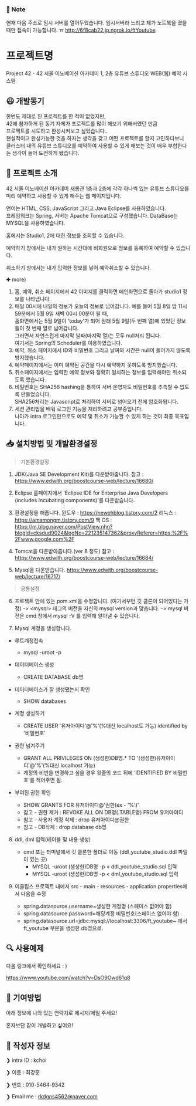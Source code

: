 ### &#128276; Note

현재 다음 주소로 임시 서버를 열어두었습니다.
임시서버라 느리고 제가 노트북을 켰을 때만 접속이 가능합니다. ㅠ
http://6f8cab22.jp.ngrok.io/ftYoutube


# 프로젝트명

Project 42 - 42 서울 이노베이션 아카데미 1, 2층 유튜브 스튜디오 WEB(웹) 예약 시스템

## &#128515; 개발동기

한번도 제대로 된 프로젝트를 한 적이 없었지만,   
42에 참가하게 된 동기 자체가 프로젝트를 많이 해보기 위해서였던 만큼   
프로젝트를 시도하고 완성시켜보고 싶었습니다..   
현실적이고 완성가능한 것을 하자는 생각을 갖고 어떤 프로젝트를 할지 고민하다보니   
클러스터 내의 유튜브 스튜디오를 예약하여 사용할 수 있게 해보는 것이 매우 부합한다는 생각이 들어 도전하게 됐습니다.   

## &#128588; 프로젝트 소개

42 서울 이노베이션 아카데미 새롬관 1층과 2층에 각각 하나씩 있는 유튜브 스튜디오를 미리 예약하고 사용할 수 있게 해주는 웹 페이지입니다.

언어는 HTML, CSS, JavaScript 그리고 Java Eclipse를 사용하였습니다.  
프레임워크는 Spring, 서버는 Apache Tomcat으로 구성했습니다.
DataBase는 MYSQL을 사용하였습니다.

홈에서는 Studio1, 2에 대한 정보를 조회할 수 있습니다.

예약하기 창에서는 내가 원하는 시간대에 비회원으로 정보를 등록하여 예약할 수 있습니다.

취소하기 창에서는 내가 입력한 정보를 넣어 예약취소할 수 있습니다.

&#10010; more)

1. 홈, 예약, 취소 페이지에서 42 이미지를 클릭하면 메인화면으로 돌아가 studio1 정보를 나타냅니다.
2. 매일 00시에 내일의 정보가 오늘의 정보로 넘어갑니다.
예를 들어 5월 8일 밤 11시 59분에서 5월 9일 새벽 00시 00분이 될 때,   
홈화면에서는 5월 9일이 'today'가 되어 원래 5월 9일(두 번째 열)에 있었던 정보들이 첫 번째 열로 넘어갑니다.   
그러면서 자연스럽게 마지막 날짜(마지막 열)는 모두 null처리 됩니다.   
여기서는 Spring의 Scheduler를 이용하였습니다.   
3. 예약, 취소 페이지에서 ID와 비밀번호 그리고 날짜와 시간은 null이 들어가지 않도록 방지했습니다.
4. 예약페이지에서는 이미 예약된 공간을 다시 예약하지 못하도록 방지했습니다.
5. 취소페이지에서는 입력한 예약 정보와 정확히 일치하는 정보를 입력해야만 취소되도록 했습니다.
6. 비밀번호는 SHA256 hashing을 통하여 서버 운영자도 비밀번호를 추측할 수 없도록 만들었습니다.   
SHA256처리는 Javascript로 처리하여 서버로 넘어오기 전에 암호화됩니다.
7. 세션 관리법을 배워 로그인 기능을 처리하려고 공부중입니다.   
나아가 intra 로그인만으로도 예약 및 취소가 가능할 수 있게 하는 것이 최종 목표입니다.

## &#128229; 설치방법 및 개발환경설정

> 기본환경설정



1. JDK(Java SE Development Kit)를 다운받아줍니다.
   참고 : https://www.edwith.org/boostcourse-web/lecture/16680/
   
2. Eclipse 홈페이지에서 'Eclipse IDE for Enterprise Java Developers (includes Incubating components)'를 다운받습니다.

3.  환경설정을 해줍니다.
   윈도우 : https://newehblog.tistory.com/2
   리눅스 : https://amamongm.tistory.com/9
   맥 OS : https://m.blog.naver.com/PostView.nhn?blogId=cksdud9024&logNo=221235147362&proxyReferer=https:%2F%2Fwww.google.com%2F
   
4. Tomcat을 다운받아줍니다.(ver 8 정도)
   참고 : https://www.edwith.org/boostcourse-web/lecture/16684/
   
5. Mysql을 다운받습니다. 
   https://www.edwith.org/boostcourse-web/lecture/16717/

> 공통설정

6. 프로젝트 안에 있는 pom.xml을 수정합니다.  (여기서부턴 깃 클론이 되어있다는 가정)
   -> \<mysql\> 태그의 버전을 자신의 mysql version과 맞춥니다.
   -> mysql 버전은 cmd 창에서 mysql -V 를 입력해 알아낼 수 있습니다.
   
7. Mysql 계정을 생성합니다.

- 루트계정접속
  - mysql -uroot -p
- 데이터베이스 생성
  - CREATE DATABASE db명 
- 데이터베이스가 잘 생성됐는지 확인
  - SHOW databases
- 계정 생성하기
  - CREATE USER '유저아이디'@'%'(%대신 localhost도 가능) identified by '비밀번호'

- 권한 넘겨주기

  - GRANT ALL PRIVILEGES ON (생성한)DB명.* TO '(생성한)유저아이디'@'%'(%대신 localhost 가능)
  - 계정의 비번을 변경하고 싶을 경우 윗줄의 코드 뒤에 'IDENTIFIED BY 비밀번호'를 적어주면 됨.

- 부여된 권한 확인

  - SHOW GRANTS FOR 유저아이디@'권한(ex - '%')'

  * 참고 - 권한 제거 : REVOKE ALL ON DB명(.TABLE명) FROM 유저아이디
  * 참고 - 사용자 계정 삭제 : drop 유저아이디@권한
  * 참고 - DB삭제 : drop database db명

8. ddl, dml 입력(테이블 및 내용 생성)
   * cmd 또는 터미널에서 깃 클론한 폴더로 이동 (ddl_youtube_studio.ddl 파일이 있는 곳)
     * MYSQL -uroot (생성한)DB명 -p < ddl_youtube_studio.sql 입력
     * MYSQL -uroot (생성한)DB명 -p < dml_youtube_studio.sql 입력
     
9. 이클립스 프로젝트 내에서 src - main - resources - application.properties에서 다음을 수정
   * spring.datasource.username=생성한 계정명 (스페이스 없어야 함)
   * spring.datasource.password=해당계정 비밀번호(스페이스 없어야 함)
   * spring.datasource.url=jdbc:mysql://localhost:3306/ft_youtube~ 에서 ft_youtube 부분을 생성한 db명으로.
   



## &#128269; 사용예제

다음 링크에서 확인하세요 : )

https://www.youtube.com/watch?v=DsO9Owd61q8



## &#128243; 기여방법

아래 정보에 나와 있는 연락처로 메시지/메일 주세요!

혼자보단 같이 개발하고 싶어요!



## &#128583; 작성자 정보

&#10095;	 intra ID : kchoi

&#10095;	 이름 : 최강훈

&#10095;	 번호 : 010-5464-9342

&#10095;	 Email me : rkdgns4562@naver.com





